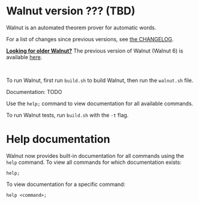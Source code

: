# Walnut version ??? (TBD)
Walnut is an automated theorem prover for automatic words.

For a list of changes since previous versions, see [the CHANGELOG](CHANGELOG.md).

<ins>**Looking for older Walnut?**</ins> The previous version of Walnut (Walnut 6) is available [here](https://github.com/firetto/Walnut/). 

<br>

To run Walnut, first run `build.sh` to build Walnut, then run the `walnut.sh` file.

Documentation: TODO

Use the `help;` command to view documentation for all available commands.

To run Walnut tests, run `build.sh` with the `-t` flag.


# Help documentation

Walnut now provides built-in documentation for all commands using the `help` command. To view all commands for which documentation exists:
```
help;
```

To view documentation for a specific command:
```
help <command>;
```
